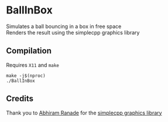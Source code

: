 # BallInBox

Simulates a ball bouncing in a box in free space\
Renders the result using the simplecpp graphics library

## Compilation

Requires `X11` and `make`

```
make -j$(nproc)
./BallInBox
```

## Credits

Thank you to [Abhiram Ranade](https://github.com/ranadeag) for the [simplecpp graphics library](https://github.com/ranadeag/SimpleCPP)
